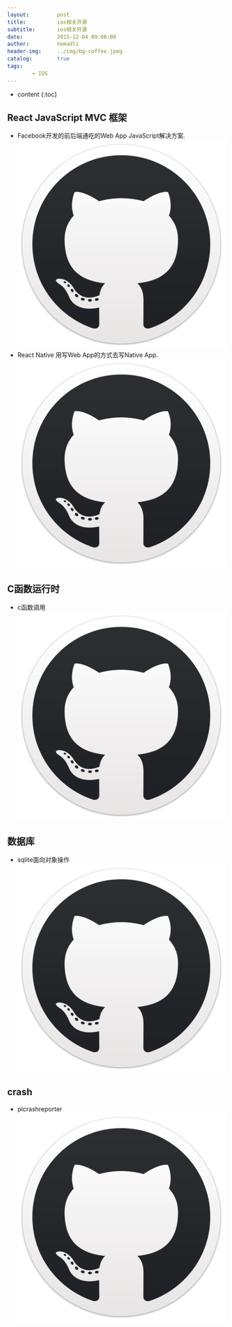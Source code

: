 ```yaml
---
layout:         post
title:          ios相关开源
subtitle:       ios相关开源
date:           2015-12-04 09:08:00
author:         nomadli
header-img:     ../img/bg-coffee.jpeg
catalog:        true
tags:
        - IOS
---
```


* content
{:toc}

## React JavaScript MVC 框架
- Facebook开发的前后端通吃的Web App JavaScript解决方案.  [![github][1]](https://github.com/facebook/react)  
- React Native 用写Web App的方式去写Native App.  [![github][1]](https://github.com/facebook/react-native) 

## C函数运行时
- c函数调用 [![github][1]](https://github.com/libffi/libffi) 

## 数据库
- sqlite面向对象操作 [![github][1]](https://github.com/Zepo/GYDataCenter) 


## crash
- plcrashreporter  [![github][1]](https://github.com/plausiblelabs/plcrashreporter)

[1]: /img/github.png
